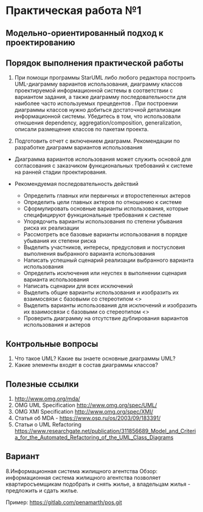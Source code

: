 # Практическая работа №1
## Модельно-ориентированный подход к проектированию

## Порядок выполнения практической работы
 
1.	При помощи программы StarUML либо любого редактора построить UML-диаграмму вариантов использования, диаграмму классов проектируемой информационной системы в соответствии с вариантом задания, а также диаграмму последовательности для наиболее часто используемых прецедентов . При построении диаграммы классов нужно добиться достаточной детализации информационной системы. Убедитесь в том, что использовали отношения dependency, aggregation/composition, generalization, описали размещение классов по пакетам проекта.

2.	Подготовить отчет с включением диаграмм.
Рекомендации по разработке диаграмм вариантов использования
-	Диаграмма вариантов использования может служить основой для согласования с заказчиком функциональных требований к системе на ранней стадии проектирования.
-	Рекомендуемая последовательность действий

    -	Определить главных или первичных и второстепенных актеров 
    -	Определить цели главных актеров по отношению к системе 
    -	Сформулировать основные варианты использования, которые специфицируют функциональные требования к системе 
    -	Упорядочить варианты использования по степени убывания риска их реализации 
    -	Рассмотреть все базовые варианты использования в порядке убывания их степени риска 
    -	Выделить участников, интересы, предусловия и постусловия выполнения выбранного варианта использования 
    -	Написать успешный сценарий реализации выбранного варианта использования 
    -	Определить исключения или неуспех в выполнении сценария варианта использования 
    -	Написать сценарии для всех исключений 
    -	Выделить общие варианты использования и изобразить их взаимосвязи с базовыми со стереотипом <<include>> 
    -	Выделить варианты использования для исключений и изобразить их взаимосвязи с базовыми со стереотипом <<extend>> 
    -	Проверить диаграмму на отсутствие дублирования вариантов использования и актеров 

## Контрольные вопросы

1.	Что такое UML? Какие вы знаете основные диаграммы UML?
2.	Какие элементы входят в состав диаграммы классов? 

## Полезные ссылки

1.	http://www.omg.org/mda/
2.	OMG UML Specification http://www.omg.org/spec/UML/ 
3.	OMG XMI Specification http://www.omg.org/spec/XMI/ 
4.	Статья об MDA - https://www.osp.ru/os/2003/09/183391/ 
5.	Статьи о UML Refactoring https://www.researchgate.net/publication/311856689_Model_and_Criteria_for_the_Automated_Refactoring_of_the_UML_Class_Diagrams 



## Вариант

8.Информационная система жилищного агентства
Обзор: информационная система жилищного агентства позволяет квартиросъемщикам подобрать и снять жилье, а владельцам жилья - предложить и сдать жилье.



Пример: https://gitlab.com/penamarth/pos.git